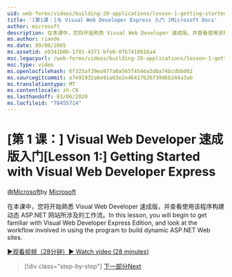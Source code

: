 ```yaml
---
uid: web-forms/videos/building-20-applications/lesson-1-getting-started-with-visual-web-developer-express
title: '[第1课：]与 Visual Web Developer Express 入门 |Microsoft Docs'
author: microsoft
description: 在本课中，您将开始熟悉 Visual Web Developer 速成版，并查看使用该程序构建 dyn 所涉及的工作流 。
ms.author: riande
ms.date: 09/08/2005
ms.assetid: e9341b0b-1f01-4371-bfe0-0fb7410916a4
msc.legacyurl: /web-forms/videos/building-20-applications/lesson-1-getting-started-with-visual-web-developer-express
msc.type: video
ms.openlocfilehash: 6f325af39ea977a0a565f4546a3d8a74bcdbbd02
ms.sourcegitcommit: e7e91932a6e91a63e2e46417626f39d6b244a3ab
ms.translationtype: MT
ms.contentlocale: zh-CN
ms.lasthandoff: 03/06/2020
ms.locfileid: "78455714"
---
```

# <a name="lesson-1-getting-started-with-visual-web-developer-express"></a><span data-ttu-id="0bb60-103">[第 1 课：] Visual Web Developer 速成版入门</span><span class="sxs-lookup"><span data-stu-id="0bb60-103">[Lesson 1:] Getting Started with Visual Web Developer Express</span></span>

<span data-ttu-id="0bb60-104">由[Microsoft](https://github.com/microsoft)</span><span class="sxs-lookup"><span data-stu-id="0bb60-104">by [Microsoft](https://github.com/microsoft)</span></span>

<span data-ttu-id="0bb60-105">在本课中，您将开始熟悉 Visual Web Developer 速成版，并查看使用该程序构建动态 ASP.NET 网站所涉及的工作流。</span><span class="sxs-lookup"><span data-stu-id="0bb60-105">In this lesson, you will begin to get familiar with Visual Web Developer Express Edition, and look at the workflow involved in using the program to build dynamic ASP.NET Web sites.</span></span>

[<span data-ttu-id="0bb60-106">&#9654;观看视频（28分钟）</span><span class="sxs-lookup"><span data-stu-id="0bb60-106">&#9654; Watch video (28 minutes)</span></span>](https://channel9.msdn.com/Blogs/ASP-NET-Site-Videos/lesson-1-getting-started-with-visual-web-developer-express)

> [!div class="step-by-step"]
> [<span data-ttu-id="0bb60-107">下一部分</span><span class="sxs-lookup"><span data-stu-id="0bb60-107">Next</span></span>](lesson-2-creating-a-web-forms-user-interface.md)
